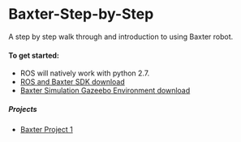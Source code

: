 # Baxter-Step-by-Step
A step by step walk through and introduction to using Baxter robot.

#### To get started:
- ROS will natively work with python 2.7.
- [ROS and Baxter SDK download](http://sdk.rethinkrobotics.com/wiki/Workstation_Setup)
- [Baxter Simulation Gazeebo Environment download](http://sdk.rethinkrobotics.com/wiki/Simulator_Installation)

##### Projects
- [Baxter Project 1](https://github.com/Jwkellenberger/Baxter-Step-by-Step/blob/master/Baxter-Project1.ipynb)
